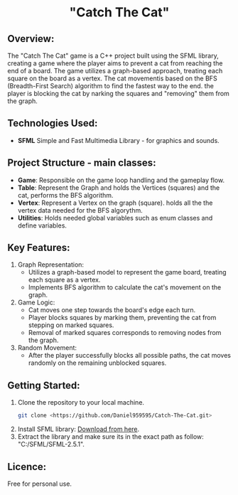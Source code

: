 ## <h1 align="center">"Catch The Cat"</h1>

## Overview:
The "Catch The Cat" game is a C++ project built using the SFML library,
creating a game where the player aims to prevent a cat from reaching the end of a board.
The game utilizes a graph-based approach, treating each square on the board as a vertex.
The cat movementis based on the BFS (Breadth-First Search) algorithm to find the fastest way to the end. 
the player is blocking the cat by narking the squares and "removing" them from the graph.

## Technologies Used:
- **SFML** Simple and Fast Multimedia Library - for graphics and sounds.

## Project Structure - main classes:
- **Game**: Responsible on the game loop handling and the gameplay flow.
- **Table**: Represent the Graph and holds the Vertices (squares) and the cat, performs the BFS algorithm.
- **Vertex**: Represent a Vertex on the graph (square). holds all the the vertex data needed for the BFS algorythm.
- **Utilities**: Holds needed global variables such as enum classes and define variables.

## Key Features:
1. Graph Representation:
   - Utilizes a graph-based model to represent the game board, treating each square as a vertex.
   - Implements BFS algorithm to calculate the cat's movement on the graph.
2. Game Logic:
   - Cat moves one step towards the board's edge each turn.
   - Player blocks squares by marking them, preventing the cat from stepping on marked squares.
   - Removal of marked squares corresponds to removing nodes from the graph.
3. Random Movement:
   - After the player successfully blocks all possible paths, the cat moves randomly on the remaining unblocked squares.

## Getting Started:
1. Clone the repository to your local machine.
   ```bash
   git clone <https://github.com/Daniel959595/Catch-The-Cat.git>
2. Install SFML library: <a href="https://www.sfml-dev.org/download.php">Download from here</a>.
3. Extract the library and make sure its in the exact path as follow: "C:/SFML/SFML-2.5.1".

## Licence:
Free for personal use.
